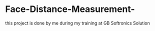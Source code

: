 # Face-Distance-Measurement-
this project is done by me during my training at GB Softronics Solution
